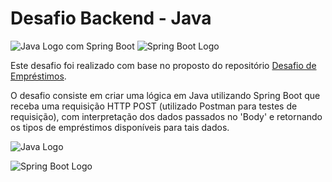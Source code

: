 # Desafio Backend - Java 
![Java Logo](https://www.vectorlogo.zone/logos/java/java-icon.svg)
com Spring Boot 
![Spring Boot Logo](https://upload.wikimedia.org/wikipedia/commons/3/3a/Spring_Boot-logo.svg)

Este desafio foi realizado com base no proposto do repositório [Desafio de Empréstimos](https://github.com/backend-br/desafios/blob/master/loans/PROBLEM.md).

O desafio consiste em criar uma lógica em Java utilizando Spring Boot que receba uma requisição HTTP POST (utilizado Postman para testes de requisição), com interpretação dos dados passados no 'Body' e retornando os tipos de empréstimos disponíveis para tais dados.

![Java Logo](https://www.vectorlogo.zone/logos/java/java-icon.svg)

![Spring Boot Logo](https://upload.wikimedia.org/wikipedia/commons/3/3a/Spring_Boot-logo.svg)
